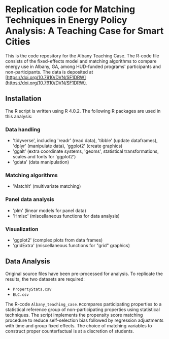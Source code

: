 # Replication code for Matching Techniques in Energy Policy Analysis: A Teaching Case for Smart Cities

This is the code repository for the Albany Teaching Case. The R-code file consists of the fixed-effects model and matching algorithms to compare energy use in Albany, GA, among HUD-funded programs' participants and non-participants. The data is deposited at [https://doi.org/10.7910/DVN/SF1DRW](https://doi.org/10.7910/DVN/SF1DRW).

## Installation

The R script is written using R 4.0.2. The following R packages are used in this analysis:

### Data handling
- 'tidyverse', including 'readr' (read data), 'tibble' (update dataframes), 'dplyr' (manipulate data), 'ggplot2' (create graphics)
- 'ggalt' (extra coordinate systems, 'geoms', statistical transformations, scales and fonts for 'ggplot2')
- 'gdata' (data manipulation)

### Matching algorithms
- 'MatchIt' (multivariate matching)

### Panel data analysis
- 'plm' (linear models for panel data) 
- 'Hmisc' (miscellaneous functions for data analysis)

### Visualization
- 'ggplot2' (complex plots from data frames)
- 'gridExtra' (miscellaneous functions for "grid" graphics)

## Data Analysis

Original source files have been pre-processed for analysis. To replicate the results, the two datasets are required:

- `PropertyStats.csv`
- `ELC.csv`

The R-code `Albany_teaching_case.R`compares participating properties to a statistical reference group of non-participating properties using statistical techniques. The script implements the propensity score matching procedure to reduce self-selection bias followed by regression adjustments with time and group fixed effects. The choice of matching variables to construct proper counterfactual is at a discretion of students. 
